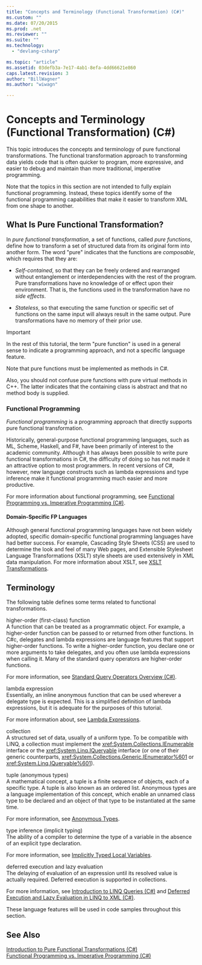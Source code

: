 ```yaml
---
title: "Concepts and Terminology (Functional Transformation) (C#)"
ms.custom: ""
ms.date: 07/20/2015
ms.prod: .net
ms.reviewer: ""
ms.suite: ""
ms.technology: 
  - "devlang-csharp"

ms.topic: "article"
ms.assetid: 03defb3a-7e17-4ab1-8efa-4dd66621e860
caps.latest.revision: 3
author: "BillWagner"
ms.author: "wiwagn"

---
```

# Concepts and Terminology (Functional Transformation) (C#)
This topic introduces the concepts and terminology of pure functional transformations. The functional transformation approach to transforming data yields code that is often quicker to program, more expressive, and easier to debug and maintain than more traditional, imperative programming.  
  
 Note that the topics in this section are not intended to fully explain functional programming. Instead, these topics identify some of the functional programming capabilities that make it easier to transform XML from one shape to another.  
  
## What Is Pure Functional Transformation?  
 In *pure functional transformation*, a set of functions, called *pure functions*, define how to transform a set of structured data from its original form into another form. The word "pure" indicates that the functions are *composable*, which requires that they are:  
  
-   *Self-contained*, so that they can be freely ordered and rearranged without entanglement or interdependencies with the rest of the program. Pure transformations have no knowledge of or effect upon their environment. That is, the functions used in the transformation have no *side effects*.  
  
-   *Stateless*, so that executing the same function or specific set of functions on the same input will always result in the same output. Pure transformations have no memory of their prior use.  
  
> [!IMPORTANT]
>  In the rest of this tutorial, the term "pure function" is used in a general sense to indicate a programming approach, and not a specific language feature.  
>   
>  Note that pure functions must be implemented as methods in C#.  
>   
>  Also, you should not confuse pure functions with pure virtual methods in C++. The latter indicates that the containing class is abstract and that no method body is supplied.  
  
### Functional Programming  
 *Functional programming* is a programming approach that directly supports pure functional transformation.  
  
 Historically, general-purpose functional programming languages, such as ML, Scheme, Haskell, and F#, have been primarily of interest to the academic community. Although it has always been possible to write pure functional transformations in C#, the difficulty of doing so has not made it an attractive option to most programmers. In recent versions of C#, however, new language constructs such as lambda expressions and type inference make it functional programming much easier and more productive.  
  
 For more information about functional programming, see [Functional Programming vs. Imperative Programming (C#)](../../../../csharp/programming-guide/concepts/linq/functional-programming-vs-imperative-programming.md).  
  
#### Domain-Specific FP Languages  
 Although general functional programming languages have not been widely adopted, specific domain-specific functional programming languages have had better success. For example, Cascading Style Sheets (CSS) are used to determine the look and feel of many Web pages, and Extensible Stylesheet Language Transformations (XSLT) style sheets are used extensively in XML data manipulation. For more information about XSLT, see [XSLT Transformations](../../../../standard/data/xml/xslt-transformations.md).  
  
## Terminology  
 The following table defines some terms related to functional transformations.  
  
 higher-order (first-class) function  
 A function that can be treated as a programmatic object. For example, a higher-order function can be passed to or returned from other functions. In C#c, delegates and lambda expressions are language features that support higher-order functions. To write a higher-order function, you declare one or more arguments to take delegates, and you often use lambda expressions when calling it. Many of the standard query operators are higher-order functions.  
  
 For more information, see [Standard Query Operators Overview (C#)](../../../../csharp/programming-guide/concepts/linq/standard-query-operators-overview.md).  
  
 lambda expression  
 Essentially, an inline anonymous function that can be used wherever a delegate type is expected. This is a simplified definition of lambda expressions, but it is adequate for the purposes of this tutorial.  
  
 For more information about, see [Lambda Expressions](../../../../csharp/programming-guide/statements-expressions-operators/lambda-expressions.md).  
  
 collection  
 A structured set of data, usually of a uniform type. To be compatible with LINQ, a collection must implement the <xref:System.Collections.IEnumerable> interface or the <xref:System.Linq.IQueryable> interface (or one of their generic counterparts, <xref:System.Collections.Generic.IEnumerator%601> or <xref:System.Linq.IQueryable%601>).  
  
 tuple (anonymous types)  
 A mathematical concept, a tuple is a finite sequence of objects, each of a specific type. A tuple is also known as an ordered list. Anonymous types are a language implementation of this concept, which enable an unnamed class type to be declared and an object of that type to be instantiated at the same time.  
  
 For more information, see [Anonymous Types](../../../../csharp/programming-guide/classes-and-structs/anonymous-types.md).  
  
 type inference (implicit typing)  
 The ability of a compiler to determine the type of a variable in the absence of an explicit type declaration.  
  
 For more information, see [Implicitly Typed Local Variables](../../../../csharp/programming-guide/classes-and-structs/implicitly-typed-local-variables.md).  
  
 deferred execution and lazy evaluation  
 The delaying of evaluation of an expression until its resolved value is actually required. Deferred execution is supported in collections.  
  
 For more information, see [Introduction to LINQ Queries (C#)](../../../../csharp/programming-guide/concepts/linq/introduction-to-linq-queries.md) and [Deferred Execution and Lazy Evaluation in LINQ to XML (C#)](../../../../csharp/programming-guide/concepts/linq/deferred-execution-and-lazy-evaluation-in-linq-to-xml.md).  
  
 These language features will be used in code samples throughout this section.  
  
## See Also  
 [Introduction to Pure Functional Transformations (C#)](../../../../csharp/programming-guide/concepts/linq/introduction-to-pure-functional-transformations.md)   
 [Functional Programming vs. Imperative Programming (C#)](../../../../csharp/programming-guide/concepts/linq/functional-programming-vs-imperative-programming.md)
